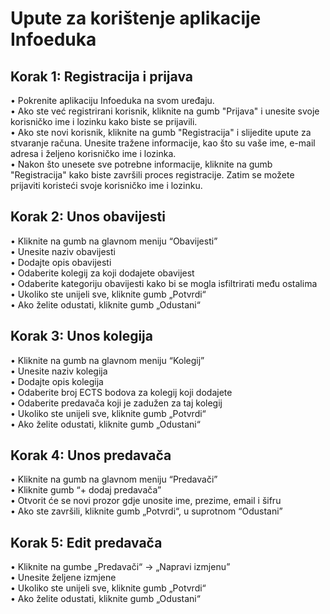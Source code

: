 # Upute za korištenje aplikacije Infoeduka


## Korak 1: Registracija i prijava
•	Pokrenite aplikaciju Infoeduka na svom uređaju.  
•	Ako ste već registrirani korisnik, kliknite na gumb "Prijava" i unesite svoje korisničko ime i lozinku kako biste se prijavili.  
•	Ako ste novi korisnik, kliknite na gumb "Registracija" i slijedite upute za stvaranje računa. Unesite tražene informacije, kao što su vaše ime, e-mail adresa i željeno korisničko ime i lozinka.  
•	Nakon što unesete sve potrebne informacije, kliknite na gumb "Registracija" kako biste završili proces registracije. Zatim se možete prijaviti koristeći svoje korisničko ime i lozinku.  

## Korak 2: Unos obavijesti
•	Kliknite na gumb na glavnom meniju “Obavijesti”  
•	Unesite naziv obavijesti  
•	Dodajte opis obavijesti   
•	Odaberite kolegij za koji dodajete obavijest  
•	Odaberite kategoriju obavijesti kako bi se mogla isfiltrirati među ostalima  
•	Ukoliko ste unijeli sve, kliknite gumb „Potvrdi“  
•	Ako želite odustati, kliknite gumb „Odustani“  

## Korak 3: Unos kolegija
•	Kliknite na gumb na glavnom meniju “Kolegij”  
•	Unesite naziv kolegija  
•	Dodajte opis kolegija  
•	Odaberite broj ECTS bodova za kolegij koji dodajete  
•	Odaberite predavača koji je zadužen za taj kolegij   
•	Ukoliko ste unijeli sve, kliknite gumb „Potvrdi“    
•	Ako želite odustati, kliknite gumb „Odustani“  
 

## Korak 4: Unos predavača
•	Kliknite na gumb na glavnom meniju “Predavači”  
•	Kliknite gumb “+ dodaj predavača”  
•	Otvorit će se novi prozor gdje unosite ime, prezime, email i šifru  
•	Ako ste završili, kliknite gumb „Potvrdi“, u suprotnom “Odustani”  

## Korak 5: Edit predavača
•	Kliknite na gumbe „Predavači“ -> „Napravi izmjenu”  
•	Unesite željene izmjene   
•	Ukoliko ste unijeli sve, kliknite gumb „Potvrdi“  
•	Ako želite odustati, kliknite gumb „Odustani“  


